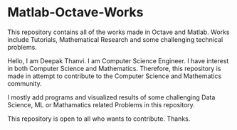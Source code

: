 # Matlab-Octave-Works
This repository contains all of the works made in Octave and Matlab. Works include Tutorials, Mathematical Research and some challenging technical problems.

Hello, I am Deepak Thanvi. I am Computer Science Engineer.
I have interest in both Computer Science and Mathematics.
Therefore, this repository is made in attempt to contribute to the Computer Science and Mathematics community.

I mostly add programs and visualized results of some challenging Data Science, ML or Mathamatics related Problems in this repository.

This repository is open to all who wants to contribute. 
Thanks.
